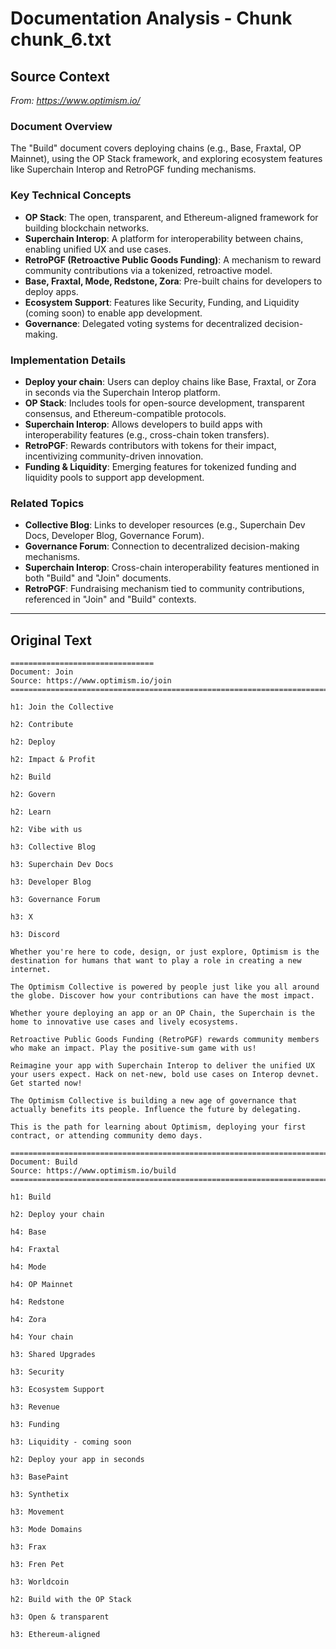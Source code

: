 # Documentation Analysis - Chunk chunk_6.txt

## Source Context
*From: https://www.optimism.io/*

### Document Overview  
The "Build" document covers deploying chains (e.g., Base, Fraxtal, OP Mainnet), using the OP Stack framework, and exploring ecosystem features like Superchain Interop and RetroPGF funding mechanisms.  

### Key Technical Concepts  
- **OP Stack**: The open, transparent, and Ethereum-aligned framework for building blockchain networks.  
- **Superchain Interop**: A platform for interoperability between chains, enabling unified UX and use cases.  
- **RetroPGF (Retroactive Public Goods Funding)**: A mechanism to reward community contributions via a tokenized, retroactive model.  
- **Base, Fraxtal, Mode, Redstone, Zora**: Pre-built chains for developers to deploy apps.  
- **Ecosystem Support**: Features like Security, Funding, and Liquidity (coming soon) to enable app development.  
- **Governance**: Delegated voting systems for decentralized decision-making.  

### Implementation Details  
- **Deploy your chain**: Users can deploy chains like Base, Fraxtal, or Zora in seconds via the Superchain Interop platform.  
- **OP Stack**: Includes tools for open-source development, transparent consensus, and Ethereum-compatible protocols.  
- **Superchain Interop**: Allows developers to build apps with interoperability features (e.g., cross-chain token transfers).  
- **RetroPGF**: Rewards contributors with tokens for their impact, incentivizing community-driven innovation.  
- **Funding & Liquidity**: Emerging features for tokenized funding and liquidity pools to support app development.  

### Related Topics  
- **Collective Blog**: Links to developer resources (e.g., Superchain Dev Docs, Developer Blog, Governance Forum).  
- **Governance Forum**: Connection to decentralized decision-making mechanisms.  
- **Superchain Interop**: Cross-chain interoperability features mentioned in both "Build" and "Join" documents.  
- **RetroPGF**: Fundraising mechanism tied to community contributions, referenced in "Join" and "Build" contexts.

---

## Original Text
```
================================
Document: Join
Source: https://www.optimism.io/join
================================================================================

h1: Join the Collective

h2: Contribute

h2: Deploy

h2: Impact & Profit

h2: Build

h2: Govern

h2: Learn

h2: Vibe with us

h3: Collective Blog

h3: Superchain Dev Docs

h3: Developer Blog

h3: Governance Forum

h3: X

h3: Discord

Whether you're here to code, design, or just explore, Optimism is the destination for humans that want to play a role in creating a new internet.

The Optimism Collective is powered by people just like you all around the globe. Discover how your contributions can have the most impact.

Whether youre deploying an app or an OP Chain, the Superchain is the home to innovative use cases and lively ecosystems.

Retroactive Public Goods Funding (RetroPGF) rewards community members who make an impact. Play the positive-sum game with us!

Reimagine your app with Superchain Interop to deliver the unified UX your users expect. Hack on net-new, bold use cases on Interop devnet. Get started now!

The Optimism Collective is building a new age of governance that actually benefits its people. Influence the future by delegating.

This is the path for learning about Optimism, deploying your first contract, or attending community demo days.

================================================================================
Document: Build
Source: https://www.optimism.io/build
================================================================================

h1: Build

h2: Deploy your chain

h4: Base

h4: Fraxtal

h4: Mode

h4: OP Mainnet

h4: Redstone

h4: Zora

h4: Your chain

h3: Shared Upgrades

h3: Security

h3: Ecosystem Support

h3: Revenue

h3: Funding

h3: Liquidity - coming soon

h2: Deploy your app in seconds

h3: BasePaint

h3: Synthetix

h3: Movement

h3: Mode Domains

h3: Frax

h3: Fren Pet

h3: Worldcoin

h2: Build with the OP Stack

h3: Open & transparent

h3: Ethereum-aligned

```